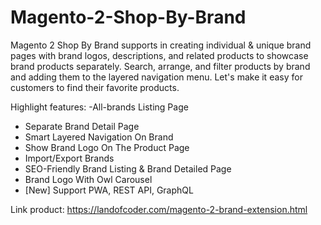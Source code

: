 # Magento-2-Shop-By-Brand
Magento 2 Shop By Brand supports in creating individual &amp; unique brand pages with brand logos, descriptions, and related products to showcase brand products separately. Search, arrange, and filter products by brand and adding them to the layered navigation menu. Let's make it easy for customers to find their favorite products.

Highlight features:
-All-brands Listing Page
- Separate Brand Detail Page
- Smart Layered Navigation On Brand
- Show Brand Logo On The Product Page
- Import/Export Brands
- SEO-Friendly Brand Listing & Brand Detailed Page
- Brand Logo With Owl Carousel
- [New] Support PWA, REST API, GraphQL

Link product: https://landofcoder.com/magento-2-brand-extension.html

